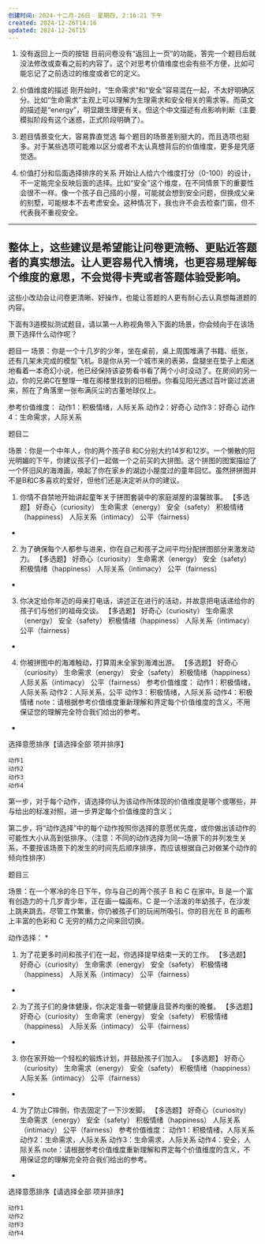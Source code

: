 ```yaml
---
创建时间: 2024-十二月-26日  星期四, 2:16:21 下午
created: 2024-12-26T14:16
updated: 2024-12-26T15
---
```



1. 没有返回上一页的按钮
目前问卷没有“返回上一页”的功能，答完一个题目后就没法修改或查看之前的内容了。这个对思考价值维度也会有些不方便，比如可能忘记了之前选过的维度或者它的定义。

2. 价值维度的描述
刚开始时，“生命需求”和“安全”容易混在一起，不太好明确区分。比如“生命需求”主观上可以理解为生理需求和安全相关的需求等。而英文的描述是“energy”，明显跟生理更有关。但这个中文描述有点影响判断（主要模拟阶段有这个迷惑，正式阶段明确了）。

3. 题目情景变化大，容易靠直觉选
每个题目的场景差别挺大的，而且选项也挺多。对于某些选项可能难以区分或者不太认真想背后的价值维度，更多是凭感觉选。

4. 价值打分和后面选择排序的关系
开始让人给六个维度打分（0-100）的设计，不一定能完全反映后面的选择。比如“安全”这个维度，在不同情景下的重要性会很不一样。像一个孩子自己搭的小屋，可能就会想到安全问题，但换成父亲的别墅，可能根本不去考虑安全。这种情况下，我也许不会去检查门窗，但不代表我不重视安全。

---

整体上，这些建议是希望能让问卷更流畅、更贴近答题者的真实想法。让人更容易代入情境，也更容易理解每个维度的意思，不会觉得卡壳或者答题体验受影响。
---

这些小改动会让问卷更清晰、好操作，也能让答题的人更有耐心去认真想每道题的内容。




下面有3道模拟测试题目，请以第一人称视角带入下面的场景，你会倾向于在该场景下选择什么动作呢？


题目一
场景：你是一个十几岁的少年，坐在桌前，桌上周围堆满了书籍、纸张，还有几架未完成的模型飞机。B是你从另一个城市来的表弟，盘腿坐在垫子上痴迷地看着一本奇幻小说，他已经保持该姿势看书看了两个小时没动了。在房间的另一边，你的兄弟C在整理一堆在阁楼里找到的旧相册。你看见阳光透过百叶窗过滤进来，照在了角落里一张布满灰尘的古董地球仪上。

参考价值维度：
    动作1：积极情绪，人际关系
    动作2：好奇心
    动作3：好奇心
    动作4：生命需求，人际关系



题目二

场景：你是一个中年人，你的两个孩子B 和C分别大约14岁和12岁。一个懒散的阳光明媚的下午，你建议孩子们一起做一个之前买的大拼图。这个拼图的图案描绘了一个怀旧风的海滩画，唤起了你在家乡的湖边小屋度过的童年回忆。虽然拼拼图并不是B和C多喜欢的爱好，但他们还是决定听从你的建议。
1. 你情不自禁地开始讲起童年关于拼图套装中的家庭湖屋的温馨故事。
【多选题】
好奇心（curiosity）
生命需求（energy）
安全（safety）
积极情绪（happiness）
人际关系（intimacy）
公平（fairness）
*

2. 为了确保每个人都参与进来，你在自己和孩子之间平均分配拼图部分来激发动力。
【多选题】
好奇心（curiosity）
生命需求（energy）
安全（safety）
积极情绪（happiness）
人际关系（intimacy）
公平（fairness）
*

3. 你决定给你年迈的母亲打电话，讲述正在进行的活动，并故意把电话递给你的孩子们与他们的祖母交谈。
【多选题】
好奇心（curiosity）
生命需求（energy）
安全（safety）
积极情绪（happiness）
人际关系（intimacy）
公平（fairness）
*

4. 你被拼图中的海滩触动，打算周末全家到海滩出游。
【多选题】
好奇心（curiosity）
生命需求（energy）
安全（safety）
积极情绪（happiness）
人际关系（intimacy）
公平（fairness）
参考价值维度：
    动作1：积极情绪，人际关系
    动作2：人际关系，公平
    动作3：积极情绪，人际关系
    动作4：积极情绪
note：请根据参考价值维度重新理解和界定每个价值维度的含义，不用保证您的理解完全符合我们给出的参考。
*
选择意愿排序【请选择全部 项并排序】

    动作1
    动作2
    动作3
    动作4




第一步，对于每个动作，请选择你认为该动作所体现的价值维度是哪个或哪些，并与给出的标准对照，进一步界定每个价值维度的含义；

第二步，将“动作选择”中的每个动作按照你选择的意愿优先度，或你做出该动作的可能性大小从高到低排序。（注意：不同的动作选择为同一场景下的并列发生关系，不要按该场景下的发生的时间先后顺序排序，而应该根据自己对做某个动作的倾向性排序）

题目三

场景：在一个寒冷的冬日下午，你与自己的两个孩子 B 和 C 在家中。B 是一个富有创造力的十几岁青少年，正在画一幅画布。C 是一个活泼的年幼孩子，在沙发上跳来跳去。尽管工作繁重，你仍被孩子们的玩闹所吸引。你的目光在 B 的画布上丰富的色彩和 C 无穷的精力之间来回切换。

动作选择：
*

1. 为了花更多时间和孩子们在一起，你选择提早结束一天的工作。
【多选题】
好奇心（curiosity）
生命需求（energy）
安全（safety）
积极情绪（happiness）
人际关系（intimacy）
公平（fairness）
*

2. 为了孩子们的身体健康，你决定准备一顿健康且营养均衡的晚餐。
【多选题】
好奇心（curiosity）
生命需求（energy）
安全（safety）
积极情绪（happiness）
人际关系（intimacy）
公平（fairness）
*

3. 你在家开始一个轻松的锻炼计划，并鼓励孩子们加入。
【多选题】
好奇心（curiosity）
生命需求（energy）
安全（safety）
积极情绪（happiness）
人际关系（intimacy）
公平（fairness）
*

4. 为了防止C摔倒，你去固定了一下沙发脚。
【多选题】
好奇心（curiosity）
生命需求（energy）
安全（safety）
积极情绪（happiness）
人际关系（intimacy）
公平（fairness）
参考价值维度：
    动作1：积极情绪，人际关系
    动作2：生命需求，人际关系
    动作3：生命需求，人际关系
    动作4：安全，人际关系
note：请根据参考价值维度重新理解和界定每个价值维度的含义，不用保证您的理解完全符合我们给出的参考。
*
选择意愿排序【请选择全部 项并排序】

    动作1
    动作2
    动作3
    动作4